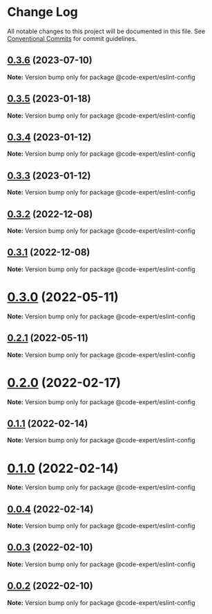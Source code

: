 # Change Log

All notable changes to this project will be documented in this file.
See [Conventional Commits](https://conventionalcommits.org) for commit guidelines.

## [0.3.6](https://github.com/CodeExpertETH/configs/compare/@code-expert/eslint-config@0.3.5...@code-expert/eslint-config@0.3.6) (2023-07-10)

**Note:** Version bump only for package @code-expert/eslint-config





## [0.3.5](https://github.com/CodeExpertETH/configs/compare/@code-expert/eslint-config@0.3.4...@code-expert/eslint-config@0.3.5) (2023-01-18)

**Note:** Version bump only for package @code-expert/eslint-config

## [0.3.4](https://github.com/CodeExpertETH/configs/compare/@code-expert/eslint-config@0.3.3...@code-expert/eslint-config@0.3.4) (2023-01-12)

**Note:** Version bump only for package @code-expert/eslint-config

## [0.3.3](https://github.com/CodeExpertETH/configs/compare/@code-expert/eslint-config@0.3.2...@code-expert/eslint-config@0.3.3) (2023-01-12)

**Note:** Version bump only for package @code-expert/eslint-config

## [0.3.2](https://github.com/CodeExpertETH/configs/compare/@code-expert/eslint-config@0.3.1...@code-expert/eslint-config@0.3.2) (2022-12-08)

**Note:** Version bump only for package @code-expert/eslint-config

## [0.3.1](https://github.com/CodeExpertETH/configs/compare/@code-expert/eslint-config@0.3.0...@code-expert/eslint-config@0.3.1) (2022-12-08)

**Note:** Version bump only for package @code-expert/eslint-config

# [0.3.0](https://github.com/CodeExpertETH/configs/compare/@code-expert/eslint-config@0.2.0...@code-expert/eslint-config@0.3.0) (2022-05-11)

**Note:** Version bump only for package @code-expert/eslint-config

## [0.2.1](https://github.com/CodeExpertETH/configs/compare/@code-expert/eslint-config@0.2.0...@code-expert/eslint-config@0.2.1) (2022-05-11)

**Note:** Version bump only for package @code-expert/eslint-config

# [0.2.0](https://github.com/CodeExpertETH/configs/compare/@code-expert/eslint-config@0.1.1...@code-expert/eslint-config@0.2.0) (2022-02-17)

**Note:** Version bump only for package @code-expert/eslint-config

## [0.1.1](https://github.com/CodeExpertETH/configs/compare/@code-expert/eslint-config@0.1.0...@code-expert/eslint-config@0.1.1) (2022-02-14)

**Note:** Version bump only for package @code-expert/eslint-config

# [0.1.0](https://github.com/CodeExpertETH/configs/compare/@code-expert/eslint-config@0.0.4...@code-expert/eslint-config@0.1.0) (2022-02-14)

**Note:** Version bump only for package @code-expert/eslint-config

## [0.0.4](https://github.com/CodeExpertETH/configs/compare/@code-expert/eslint-config@0.0.3...@code-expert/eslint-config@0.0.4) (2022-02-14)

**Note:** Version bump only for package @code-expert/eslint-config

## [0.0.3](https://github.com/CodeExpertETH/configs/compare/@code-expert/eslint-config@0.0.2...@code-expert/eslint-config@0.0.3) (2022-02-10)

**Note:** Version bump only for package @code-expert/eslint-config

## [0.0.2](https://github.com/CodeExpertETH/configs/compare/@code-expert/eslint-config@0.2.1...@code-expert/eslint-config@0.0.2) (2022-02-10)

**Note:** Version bump only for package @code-expert/eslint-config
